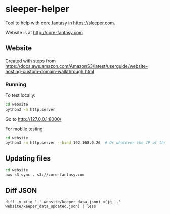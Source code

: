 # sleeper-helper

Tool to help with core.fantasy in https://sleeper.com.

Website is at http://core-fantasy.com

## Website
Created with steps from https://docs.aws.amazon.com/AmazonS3/latest/userguide/website-hosting-custom-domain-walkthrough.html
### Running
To test locally:
```bash
cd website
python3 -m http.server
```
Go to http://127.0.0.1:8000/
  
For mobile testing
```bash
cd website
python3 -m http.server --bind 192.168.0.26  # Or whatever the IP of the machine is
```

## Updating files
```bash
cd website
aws s3 sync . s3://core-fantasy.com
```

## Diff JSON
`diff -y <(jq '.' website/keeper_data.json) <(jq '.' website/keeper_data_updated.json) | less`
